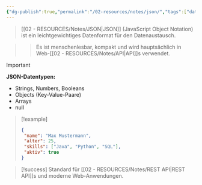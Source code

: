 ```yaml
---
{"dg-publish":true,"permalink":"/02-resources/notes/json/","tags":["datenformat/leichtgewicht","web/apis"],"noteIcon":"","updated":"2025-09-16T23:41:26.770+02:00"}
---
```



>[[02 - RESOURCES/Notes/JSON\|JSON]] (JavaScript Object Notation) ist ein leichtgewichtiges Datenformat für den Datenaustausch.

>>Es ist menschenlesbar, kompakt und wird hauptsächlich in Web-[[02 - RESOURCES/Notes/API\|API]]s verwendet.

>[!important] 
>**JSON-Datentypen:**
>- Strings, Numbers, Booleans
>- Objects (Key-Value-Paare)
>- Arrays
>- null

>[!example] 
>```json
>{
>  "name": "Max Mustermann",
>  "alter": 25,
>  "skills": ["Java", "Python", "SQL"],
>  "aktiv": true
>}
>```

>[!success] 
>Standard für [[02 - RESOURCES/Notes/REST API\|REST API]]s und moderne Web-Anwendungen.